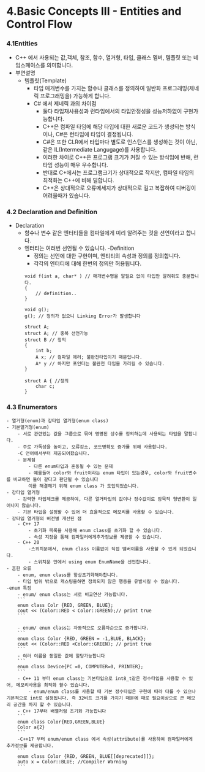 # 4.Basic Concepts III - Entities and Control Flow

### 4.1Entities 
- C++ 에서 사용되는 값,객체, 참조, 함수, 열거형, 타입, 클래스 멤버, 템플릿 또는 네임스페이스를 의미합니다.
- 부연설명 
    - 템플릿(Template) 
        - 타입 매개변수를 가지는 함수나 클래스를 정의하여 일반화 프로그래밍(제네릭 프로그래밍을) 가능하게 합니다.
        - C# 에서 제네릭 과의 차이점
            - 둘다 타입재사용성과 런타임에서의 타입안정성을 성능저하없이 구현가능합니다.
            - C++은 컴파일 타임에 해당 타입에 대한 새로운 코드가 생성되는 방식이나, C#은 런타임에 타입이 결정됩니다. 
            - C#은 또한 CLR에서 타입마다 별도로 인스턴스를 생성하는 것이 아닌, 같은 IL(Intermediate Langugage)를 사용합니다.
            - 이러한 차이로 C++은 프로그램 크기가 커질 수 있는 방식임에 반해, 런타임 성능이 매우 우수합니다.
            - 반대로 C+에서는 프로그램크기가 상대적으로 작지만, 컴파일 타임의 최적화는 C++에 비해 덜합니다. 
            - C++은 상대적으로 오류메세지가 상대적으로 길고 복잡하여 디버깅이 어려울때가 있습니다.  
        
### 4.2 Declaration and Definition
- Declaration
    - 함수나 변수 같은 엔터티들을 컴파일에게 미리 알려주는 것을 선언이라고 합니다.
    - 엔터티는 여러번 선언될 수 있습니다.
-Definition
        - 정의는 선언에 대한 구현이며, 엔티티의 속성과 정의를 정의합니다. 
        - 각각의 엔터티에 대해 한번의 정의만 허용됩니다.
        ```
        void f(int a, char* ) // 매개변수명을 알필요 없이 타입만 알려줘도 충분합니다. 
        {
            // definition..
        } 

        void g(); 
        g(); // 정의가 없으니 Linking Error가 발생합니다

        struct A;
        struct A; // 중복 선언가능
        struct B // 정의 
        {
            int b;
            A x; // 컴파일 에러; 불완전타입이기 때문입니다.
            A* y // 하지만 포인터는 불완전 타입을 가리킬 수 있습니다.
        }

        struct A { //정의
            char c;
        }
        ```
### 4.3 Enumerators 
    - 열거형(enum)과 강타입 열거형(enum class)
    - 기본열거형(enum)
        - 서로 관련있는 값을 그룹으로 묶어 명명된 상수를 정의하는데 사용되는 타입을 말합니다.
        - 주로 가독성을 높이고, 오류감소, 코드명확도 증가를 위해 사용합니다. 
        -C 언어에서부터 제공되어왔습니다.
        - 문제점
            - 다른 enum타입과 혼동될 수 있는 문제 
            - 예를들어 color와 fruit이라는 enum 타입이 있는경우, color와 fruit변수를 비교하면 둘이 같다고 판단될 수 있습니다
            이를 해결해기 위해 enum class 가 도입되었습니다.
    - 강타입 열거형
        - 강력한 타입체크를 제공하여, 다른 열거타입의 값이나 정수값이로 암묵적 형변환이 일어나지 않습니다. 
        - 기본 타입을 설정할 수 있어 더 효율적으로 메모리를 사용할 수 있습니다.
    - 강타입 열거형의 버전별 개선된 점
        - C++ 17
            - 초기화 목록을 사용해 enum class를 초기화 할 수 있습니다.
            - 속성 지정을 통해 컴파일러에게추가정보를 제공할 수 있습니다.
        - C++ 20
            -스위치문에서, enum class 이름없이 직접 맴버이름을 사용할 수 있게 되었습니다.
            - 스위치문 안에서 using enum EnumName을 선언합니다. 
    - 흔한 오류
        - enum, enum class를 항상초기화해야합니다.
        - 타입 범위 밖으로 캐스팅을하면 정의되지 않은 행동을 유발시킬 수 있습니다. 
    -enum 특징
        - enum/ enum class는 서로 비교연산 가능합니다.
        ```
        enum class Colr {RED, GREEN, BLUE};
        cout << (Color::RED < Color::GREEN);// print true
        ```

        - enum/ enum class는 자동적으로 오름차순으로 증가합니다. 
        ```
        enum class Color {RED, GREEN = -1,BLUE, BLACK};
        cout << (Color::RED <Color::GREEN); // print true
        ```
        - 여러 이름을 동일한 값에 할당가능합니다
        ```
        enum class Device{PC =0, COMPUTER=0, PRINTER};
        ```
        - C++ 11 부터 enum class는 기본타입으로 int8_t같은 정수타입을 사용할 수 있어, 메모리사용을 최적화 할수 있습니다.
            - enum/enum class를 사용할 때 기본 정수타입은 구현에 따라 다를 수 있으나 기본적으로 int로 설정됩니다. 즉 32비트 크기를 가지기 때문에 때로 필요이상으로 큰 메모리 공간을 차지 할 수 있습니다.
        - C++ 17부터 배열처럼 초기화 가능합니다
        ```
        enum class Color{RED,GREEN,BLUE}
        Color a{2} 
        ```
        -C++17 부터 enum/enum class 에서 속성(attribute)를 사용하여 컴파일러에게 추가정보를 제공합니다. 
        ```
        enum class Color {RED, GREEN, BLUE[[deprecated]]};
        auto x = Color::BLUE; //Compiler Warning
        ```